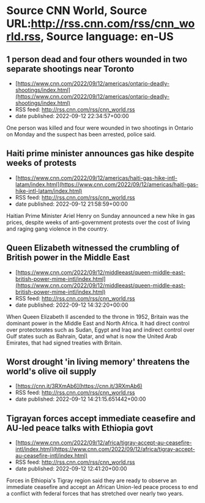 # Source CNN World, Source URL:http://rss.cnn.com/rss/cnn_world.rss, Source language: en-US

## 1 person dead and four others wounded in two separate shootings near Toronto
 - [https://www.cnn.com/2022/09/12/americas/ontario-deadly-shootings/index.html](https://www.cnn.com/2022/09/12/americas/ontario-deadly-shootings/index.html)
 - RSS feed: http://rss.cnn.com/rss/cnn_world.rss
 - date published: 2022-09-12 22:34:57+00:00

One person was killed and four were wounded in two shootings in Ontario on Monday and the suspect has been arrested, police said.

## Haiti prime minister announces gas hike despite weeks of protests
 - [https://www.cnn.com/2022/09/12/americas/haiti-gas-hike-intl-latam/index.html](https://www.cnn.com/2022/09/12/americas/haiti-gas-hike-intl-latam/index.html)
 - RSS feed: http://rss.cnn.com/rss/cnn_world.rss
 - date published: 2022-09-12 21:58:59+00:00

Haitian Prime Minister Ariel Henry on Sunday announced a new hike in gas prices, despite weeks of anti-government protests over the cost of living and raging gang violence in the country.

## Queen Elizabeth witnessed the crumbling of British power in the Middle East
 - [https://www.cnn.com/2022/09/12/middleeast/queen-middle-east-british-power-mime-intl/index.html](https://www.cnn.com/2022/09/12/middleeast/queen-middle-east-british-power-mime-intl/index.html)
 - RSS feed: http://rss.cnn.com/rss/cnn_world.rss
 - date published: 2022-09-12 14:32:20+00:00

When Queen Elizabeth II ascended to the throne in 1952, Britain was the dominant power in the Middle East and North Africa. It had direct control over protectorates such as Sudan, Egypt and Iraq and indirect control over Gulf states such as Bahrain, Qatar, and what is now the United Arab Emirates, that had signed treaties with Britain.

## Worst drought 'in living memory' threatens the world's olive oil supply
 - [https://cnn.it/3RXmAb6](https://cnn.it/3RXmAb6)
 - RSS feed: http://rss.cnn.com/rss/cnn_world.rss
 - date published: 2022-09-12 14:21:15.651442+00:00



## Tigrayan forces accept immediate ceasefire and AU-led peace talks with Ethiopia govt
 - [https://www.cnn.com/2022/09/12/africa/tigray-accept-au-ceasefire-intl/index.html](https://www.cnn.com/2022/09/12/africa/tigray-accept-au-ceasefire-intl/index.html)
 - RSS feed: http://rss.cnn.com/rss/cnn_world.rss
 - date published: 2022-09-12 12:41:20+00:00

Forces in Ethiopia's Tigray region said they are ready to observe an immediate ceasefire and accept an African Union-led peace process to end a conflict with federal forces that has stretched over nearly two years.
